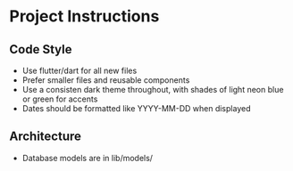 # Project Instructions

## Code Style
- Use flutter/dart for all new files
- Prefer smaller files and reusable components
- Use a consisten dark theme throughout, with shades of light neon blue or green for accents
- Dates should be formatted like YYYY-MM-DD when displayed

## Architecture
- Database models are in lib/models/